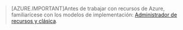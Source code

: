 > [AZURE.IMPORTANT]Antes de trabajar con recursos de Azure, familiarícese con los modelos de implementación: [Administrador de recursos y clásica](../resource-management-deployment-model.md).

<!---HONumber=Sept15_HO3-->